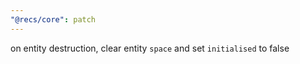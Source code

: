 ```yaml
---
"@recs/core": patch
---
```


on entity destruction, clear entity `space` and set `initialised` to false
